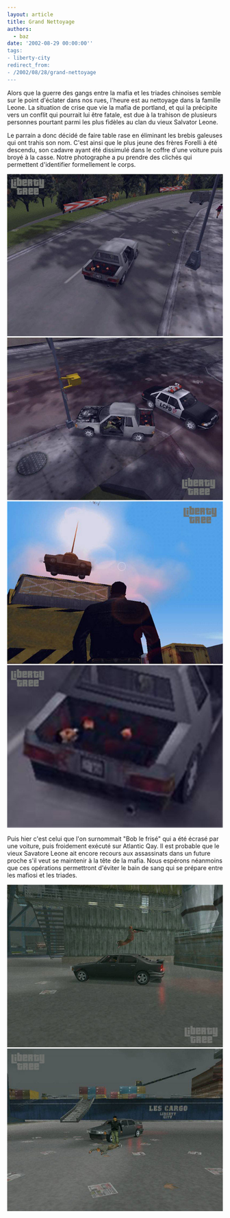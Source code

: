 ```yaml
---
layout: article
title: Grand Nettoyage
authors:
  - baz
date: '2002-08-29 00:00:00''
tags:
- liberty-city
redirect_from:
- /2002/08/28/grand-nettoyage
---
```


Alors que la guerre des gangs entre la mafia et les triades chinoises semble sur le point d'éclater dans nos rues, l'heure est au nettoyage dans la famille Leone. La situation de crise que vie la mafia de portland, et qui la précipite vers un conflit qui pourrait lui être fatale, est due à la trahison de plusieurs personnes pourtant parmi les plus fidèles au clan du vieux Salvator Leone.

Le parrain a donc décidé de faire table rase en éliminant les brebis galeuses qui ont trahis son nom. C'est ainsi que le plus jeune des frères Forelli à été descendu, son cadavre ayant été dissimulé dans le coffre d'une voiture puis broyé à la casse. Notre photographe a pu prendre des clichés qui permettent d'identifier formellement le corps.

![](/content/images/v1/user1/farelli1.jpg)
![](/content/images/v1/user1/farelli2.jpg)
![](/content/images/v1/user1/farelli3.jpg)
![](/content/images/v1/user1/farelli4.jpg)

Puis hier c'est celui que l'on surnommait "Bob le frisé" qui a été écrasé par une voiture, puis froidement exécuté sur Atlantic Qay. Il est probable que le vieux Savatore Leone ait encore recours aux assassinats dans un future proche s'il veut se maintenir à la tête de la mafia. Nous espérons néanmoins que ces opérations permettront d'éviter le bain de sang qui se prépare entre les mafiosi et les triades.

![](/content/images/v1/user1/forelli1.jpg)
![](/content/images/v1/user1/forelli2.jpg)